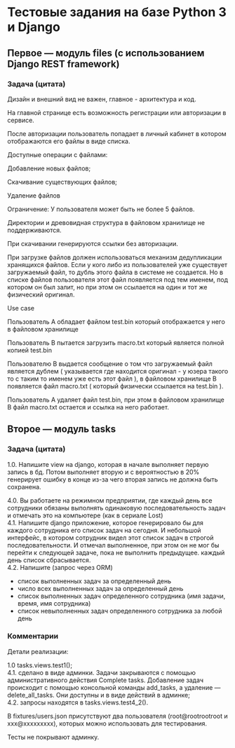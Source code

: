 # Тестовые задания на базе Python 3 и Django

## Первое — модуль files (с использованием Django REST framework)

### Задача (цитата)

Дизайн и внешний вид не важен, главное - архитектура и код.

На главной странице есть возможность регистрации или авторизации в сервисе.

После авторизации пользователь попадает в личный кабинет в котором
отображаются его файлы в виде списка.

Доступные операции с файлами:

Добавление новых файлов;

Скачивание существующих файлов;

Удаление файлов

Ограничение: У пользователя может быть не более 5 файлов.

Директории и древовидная структура в файловом хранилище не поддерживаются.

При скачивании генерируются ссылки без авторизации.

При загрузке файлов должен использоваться механизм дедупликации хранящихся
файлов. Если у кого либо из пользователей уже существует загружаемый файл,
то дубль этого файла в системе не создается. Но в списке файлов
пользователя этот файл появляется под тем именем, под котором он был
залит, но при этом он ссылается на один и тот же физический оригинал.

Use case

Пользователь A обладает файлом test.bin который отображается у него в
файловом хранилище

Пользователь B пытается загрузить macro.txt который является полной копией
test.bin

Пользователю B выдается сообщение о том что загружаемый файл является
дублем ( указывается где находится оригинал - у юзера такого то с таким то
именем уже есть этот файл ), в файловом хранилище B появляется файл
macro.txt ( который физически ссылается на test.bin ).

Пользователь A удаляет файл test.bin, при этом в файловом хранилище B файл
macro.txt остается и ссылка на него работает.

## Второе — модуль tasks

### Задача (цитата)

1.0. Напишите view на django, которая в начале выполняет первую запись в бд.
Потом выполняет вторую и с вероятностью в 20% генерирует ошибку в конце из-за
чего вторая запись не должна быть сохранена.

4.0. Вы работаете на режимном предприятии, где каждый день все сотрудники
обязаны выполнять одинаковую последовательность задач и отмечать это на
компьютере (как в сериале Lost)  
4.1. Напишите django приложение, которое генерировало бы для каждого
сотрудника его список задач на сегодня. И небольшой интерфейс, в котором
сотрудник видел этот список задач в строгой последовательности. И отмечал
выполненное, при этом он не мог бы перейти к следующей задаче, пока не
выполнить предыдущее. каждый день список сбрасывается.  
4.2. Напишите (запрос через ORM)  
- список выполненных задач за определенный день
- число всех выполненных задач за определенный день
- список выполненных задач определенного сотрудника (имя задачи, время,
имя сотрудника)
- список невыполненных задач определенного сотрудника за любой день

### Комментарии

Детали реализации:

1.0 tasks.views.test1();  
4.1. сделано в виде админки. Задачи закрываются с помощью административного
действия Complete tasks. Добавление задач происходит с помощью консольной
команды add_tasks, а удаление — delete_all_tasks. Они доступны и в виде
действий в админке;  
4.2. запросы находятся в tasks.views.test4_2().

В fixtures/users.json присутствуют два пользователя (root@rootrootroot и
xxx@xxxxxxxxx), которых можно использовать для тестирования.

Тесты не покрывают админку.
